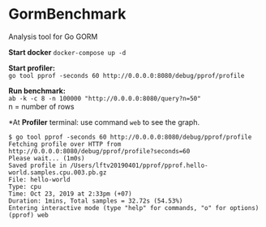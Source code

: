 # GormBenchmark
Analysis tool for Go GORM

**Start docker**
```docker-compose up -d```

**Start profiler:**  
```go tool pprof -seconds 60 http://0.0.0.0:8080/debug/pprof/profile```

**Run benchmark:**  
```ab -k -c 8 -n 100000 "http://0.0.0.0:8080/query?n=50"```  
n = number of rows

*At **Profiler** terminal: use command ```web``` to see the graph.
```
$ go tool pprof -seconds 60 http://0.0.0.0:8080/debug/pprof/profile
Fetching profile over HTTP from http://0.0.0.0:8080/debug/pprof/profile?seconds=60
Please wait... (1m0s)
Saved profile in /Users/lftv20190401/pprof/pprof.hello-world.samples.cpu.003.pb.gz
File: hello-world
Type: cpu
Time: Oct 23, 2019 at 2:33pm (+07)
Duration: 1mins, Total samples = 32.72s (54.53%)
Entering interactive mode (type "help" for commands, "o" for options)
(pprof) web
```
